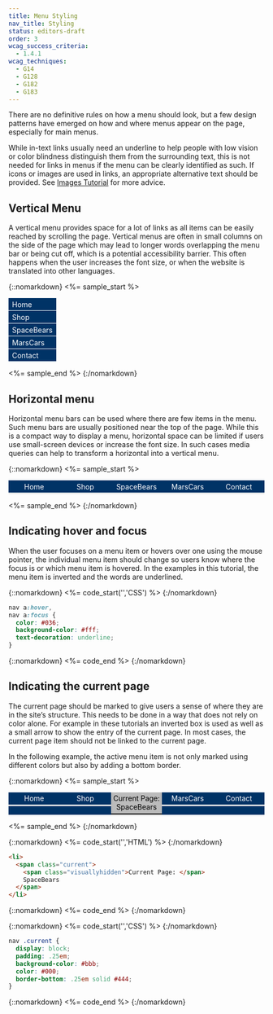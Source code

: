 ```yaml
---
title: Menu Styling
nav_title: Styling
status: editors-draft
order: 3
wcag_success_criteria:
  - 1.4.1
wcag_techniques:
  - G14
  - G128
  - G182
  - G183
---
```


There are no definitive rules on how a menu should look, but a few design patterns have emerged on how and where menus appear on the page, especially for main menus.

While in-text links usually need an underline to help people with low vision or color blindness distinguish them from the surrounding text, this is not needed for links in menus if the menu can be clearly identified as such. If icons or images are used in links, an appropriate alternative text should be provided. See [Images Tutorial](/images/functional.html) for more advice.

## Vertical Menu

A vertical menu provides space for a lot of links as all items can be easily reached by scrolling the page. Vertical menus are often in small columns on the side of the page which may lead to longer words overlapping the menu bar or being cut off, which is a potential accessibility barrier. This often happens when the user increases the font size, or when the website is translated into other languages.

{::nomarkdown}
<%= sample_start %>

<nav role="navigation" aria-label="Main Navigation" aria-presentation="true" id="verticalnav">
    <ul>
        <li><a href="#samplenav">Home</a></li>
        <li><a href="#samplenav">Shop</a></li>
        <li><a href="#samplenav">SpaceBears</a></li>
        <li><a href="#samplenav">MarsCars</a></li>
        <li><a href="#samplenav">Contact</a></li>
    </ul>
</nav>

<style>
  #verticalnav {
      display:table;
  }
  #verticalnav ul {
      margin: 0;
      padding: 0;
      background-color: #036;
      color: #fff;
  }
  #verticalnav li {
      display:table-row;
      width: 20%;
      text-align: left;
  }
  #verticalnav a {
      display: block;
      padding: .25em .5em;
      color: #fff;
      border-bottom: 1px solid;
      text-decoration: none;
  }
  #verticalnav a:hover,
  #verticalnav a:focus {
    color: #036;
    background-color: #fff;
    text-decoration: underline;
  }
</style>

<%= sample_end %>
{:/nomarkdown}

## Horizontal menu

Horizontal menu bars can be used where there are few items in the menu. Such menu bars are usually positioned near the top of the page. While this is a compact way to display a menu, horizontal space can be limited if users use small-screen devices or increase the font size. In such cases media queries can help to transform a horizontal into a vertical menu.

{::nomarkdown}
<%= sample_start %>

<nav role="navigation" aria-label="Main Navigation" aria-presentation="true" id="samplenav">
    <ul>
        <li><a href="#samplenav">Home</a></li>
        <li><a href="#samplenav">Shop</a></li>
        <li><a href="#samplenav">SpaceBears</a></li>
        <li><a href="#samplenav">MarsCars</a></li>
        <li><a href="#samplenav">Contact</a></li>
    </ul>
</nav>

<style>
  #samplenav {
      display:table;
      width:100%;
  }
  #samplenav ul {
      margin: 0;
      padding: 0;
      display: table-row;
      background-color: #036;
      color: #fff;
  }
  #samplenav li {
      display:table-cell;
      width: 20%;
      text-align: center;
  }
  #samplenav a {
      display: block;
      padding: .25em;
      border-bottom: .25em solid #E8E8E8;
      color: #fff;
      text-decoration: none;
  }
  #samplenav a:hover,
  #samplenav a:focus {
    color: #036;
    background-color: #fff;
    text-decoration: underline;
  }
</style>

<%= sample_end %>
{:/nomarkdown}

## Indicating hover and focus

When the user focuses on a menu item or hovers over one using the mouse pointer, the individual menu item should change so users know where the focus is or which menu item is hovered. In the examples in this tutorial, the menu item is inverted and the words are underlined.

{::nomarkdown}
<%= code_start('','CSS') %>
{:/nomarkdown}

~~~ css
nav a:hover,
nav a:focus {
  color: #036;
  background-color: #fff;
  text-decoration: underline;
}
~~~

{::nomarkdown}
<%= code_end %>
{:/nomarkdown}

## Indicating the current page

The current page should be marked to give users a sense of where they are in the site’s structure. This needs to be done in a way that does not rely on color alone. For example in these tutorials an inverted box is used as well as a small arrow to show the entry of the current page. In most cases, the current page item should not be linked to the current page.

In the following example, the active menu item is not only marked using different colors but also by adding a bottom border.

{::nomarkdown}
<%= sample_start %>

<nav role="navigation" aria-label="Main Navigation" aria-presentation="true" id="currentnav">
    <ul>
        <li><a href="#currentnav">Home</a></li>
        <li><a href="#currentnav">Shop</a></li>
        <li><span class="current"><span class="visuallyhidden">Current Page: </span>SpaceBears</span></li>
        <li><a href="#currentnav">MarsCars</a></li>
        <li><a href="#currentnav">Contact</a></li>
    </ul>
</nav>

<style>
  #currentnav {
      display:table;
      width:100%;
  }
  #currentnav ul {
      margin: 0;
      padding: 0;
      display: table-row;
      background-color: #036;
      color: #fff;
  }
  #currentnav li {
      display:table-cell;
      width: 20%;
      text-align: center;
  }
  #currentnav a,
  #currentnav .current {
      display: block;
      padding: .25em;
      border-bottom: .25em solid #E8E8E8;
  }
  #currentnav a {
      color: #fff;
      text-decoration: none;
  }
  #currentnav .current {
      background-color: #bbb;
      color: #000;
      border-color: #444;
  }
  #currentnav a:hover,
  #currentnav a:focus {
    color: #036;
    background-color: #fff;
    text-decoration: underline;
  }
</style>

<%= sample_end %>
{:/nomarkdown}

{::nomarkdown}
<%= code_start('','HTML') %>
{:/nomarkdown}

~~~ html
<li>
  <span class="current">
    <span class="visuallyhidden">Current Page: </span>
    SpaceBears
  </span>
</li>
~~~

{::nomarkdown}
<%= code_end %>
{:/nomarkdown}

{::nomarkdown}
<%= code_start('','CSS') %>
{:/nomarkdown}

~~~ css
nav .current {
  display: block;
  padding: .25em;
  background-color: #bbb;
  color: #000;
  border-bottom: .25em solid #444;
}
~~~

{::nomarkdown}
<%= code_end %>
{:/nomarkdown}

